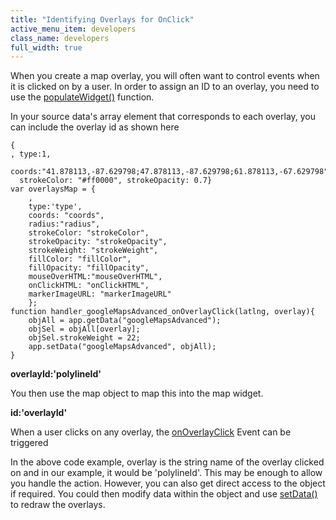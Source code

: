```yaml
---
title: "Identifying Overlays for OnClick"
active_menu_item: developers
class_name: developers
full_width: true
---
```



When you create a map overlay, you will often want to control events when it is clicked on by a user. In order to assign an ID to an overlay, you need to use the [populateWidget()](../using-populatewidget) function.

In your source data's array element that corresponds to each overlay, you can include the overlay id as shown here

    {
    , type:1, 
      coords:"41.878113,-87.629798;47.878113,-87.629798;61.878113,-67.629798", 
      strokeColor: "#ff0000", strokeOpacity: 0.7}
    var overlaysMap = {
        , 
        type:'type', 
        coords: "coords", 
        radius:"radius", 
        strokeColor: "strokeColor", 
        strokeOpacity: "strokeOpacity", 
        strokeWeight: "strokeWeight", 
        fillColor: "fillColor", 
        fillOpacity: "fillOpacity", 
        mouseOverHTML:"mouseOverHTML", 
        onClickHTML: "onClickHTML", 
        markerImageURL: "markerImageURL"
        };
    function handler_googleMapsAdvanced_onOverlayClick(latlng, overlay){
        objAll = app.getData("googleMapsAdvanced");
        objSel = objAll[overlay];
        objSel.strokeWeight = 22;
        app.setData("googleMapsAdvanced", objAll);
    }
   

**overlayId:'polylineId'**

You then use the map object to map this into the map widget.

**id:'overlayId'**

When a user clicks on any overlay, the [onOverlayClick](../property,-event,-method-summary/gmapevents) Event can be triggered

In the above code example, overlay is the string name of the overlay clicked on and in our example, it would be 'polylineId'. This may be enough to allow you handle the action. However, you can also get direct access to the object if required. You could then modify data within the object and use [setData()](../using-getdata-and-setdata) to redraw the overlays.


